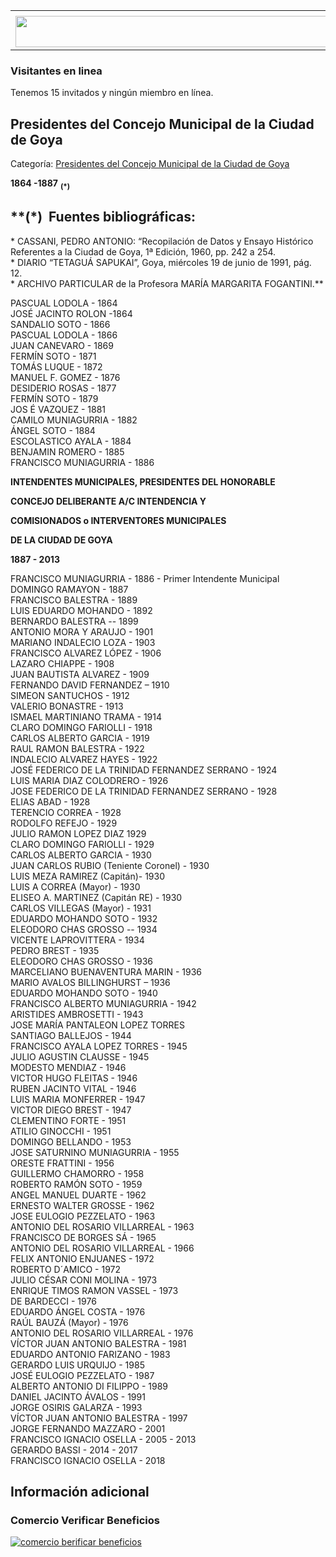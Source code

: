 <table><tbody><tr><td><center></center></td></tr><tr><td><center><a href="https://www.corrientes.gov.ar/" target="_blank"><img src="http://descubrircorrientes.com.ar/2012/index.php/4839-cronologias/cronologias-del-periodo-independiente/corrientes-y-sus-limites/funcionarios-municipales/banner-corrientes.jpg" width="580" height="50" alt=""></a></center></td></tr></tbody></table>

### Visitantes en linea

Tenemos 15 invitados y ningún miembro en línea.

## Presidentes del Concejo Municipal de la Ciudad de Goya

Categoría: [Presidentes del Concejo Municipal de la Ciudad de Goya](http://descubrircorrientes.com.ar/2012/index.php/4839-cronologias/cronologias-del-periodo-independiente/corrientes-y-sus-limites/funcionarios-municipales/presidentes-del-concejo-municipal-de-la-ciudad-de-goya)

**1864 -1887** <sub><strong><span><span><span>(*)</span></span></span></strong></sub>

## **(\*)  Fuentes bibliográficas:  
\* CASSANI, PEDRO ANTONIO: “Recopilación de Datos y Ensayo Histórico Referentes a la Ciudad de Goya, 1ª Edición, 1960, pp. 242 a 254.  
\* DIARIO “TETAGUÁ SAPUKAI”, Goya, miércoles 19 de junio de 1991, pág. 12.  
\* ARCHIVO PARTICULAR de la Profesora MARÍA MARGARITA FOGANTINI.**

PASCUAL LODOLA - 1864  
JOSÉ JACINTO ROLON -1864  
SANDALIO SOTO - 1866  
PASCUAL LODOLA - 1866  
JUAN CANEVARO - 1869  
FERMÍN SOTO - 1871  
TOMÁS LUQUE - 1872  
MANUEL F. GOMEZ - 1876  
DESIDERIO ROSAS - 1877  
FERMÍN SOTO - 1879  
JOS É VAZQUEZ - 1881  
CAMILO MUNIAGURRIA - 1882  
ÁNGEL SOTO - 1884  
ESCOLASTICO AYALA - 1884  
BENJAMIN ROMERO - 1885  
FRANCISCO MUNIAGURRIA - 1886

**INTENDENTES MUNICIPALES, PRESIDENTES DEL HONORABLE**

**CONCEJO DELIBERANTE A/C INTENDENCIA Y**

**COMISIONADOS o INTERVENTORES MUNICIPALES**

**DE LA CIUDAD DE GOYA**

**1887 - 2013**

FRANCISCO MUNIAGURRIA - 1886 - Primer Intendente Municipal  
DOMINGO RAMAYON - 1887  
FRANCISCO BALESTRA - 1889  
LUIS EDUARDO MOHANDO - 1892  
BERNARDO BALESTRA -- 1899  
ANTONIO MORA Y ARAUJO - 1901  
MARIANO INDALECIO LOZA - 1903  
FRANCISCO ALVAREZ LÓPEZ - 1906  
LAZARO CHIAPPE - 1908  
JUAN BAUTISTA ALVAREZ - 1909  
FERNANDO DAVID FERNANDEZ – 1910  
SIMEON SANTUCHOS - 1912  
VALERIO BONASTRE - 1913  
ISMAEL MARTINIANO TRAMA - 1914  
CLARO DOMINGO FARIOLLI - 1918  
CARLOS ALBERTO GARCIA - 1919  
RAUL RAMON BALESTRA - 1922  
INDALECIO ALVAREZ HAYES - 1922  
JOSÉ FEDERICO DE LA TRINIDAD FERNANDEZ SERRANO - 1924  
LUIS MARIA DIAZ COLODRERO - 1926  
JOSE FEDERICO DE LA TRINIDAD FERNANDEZ SERRANO - 1928  
ELIAS ABAD - 1928  
TERENCIO CORREA - 1928  
RODOLFO REFEJO - 1929  
JULIO RAMON LOPEZ DIAZ 1929  
CLARO DOMINGO FARIOLLI - 1929  
CARLOS ALBERTO GARCIA - 1930  
JUAN CARLOS RUBIO (Teniente Coronel) - 1930  
LUIS MEZA RAMIREZ (Capitán)- 1930  
LUIS A CORREA (Mayor) - 1930  
ELISEO A. MARTINEZ (Capitán RE) - 1930  
CARLOS VILLEGAS (Mayor) - 1931  
EDUARDO MOHANDO SOTO - 1932  
ELEODORO CHAS GROSSO -- 1934  
VICENTE LAPROVITTERA - 1934  
PEDRO BREST - 1935  
ELEODORO CHAS GROSSO - 1936  
MARCELIANO BUENAVENTURA MARIN - 1936  
MARIO AVALOS BILLINGHURST – 1936  
EDUARDO MOHANDO SOTO - 1940  
FRANCISCO ALBERTO MUNIAGURRIA - 1942  
ARISTIDES AMBROSETTI - 1943  
JOSE MARÍA PANTALEON LOPEZ TORRES  
SANTIAGO BALLEJOS - 1944  
FRANCISCO AYALA LOPEZ TORRES - 1945  
JULIO AGUSTIN CLAUSSE - 1945  
MODESTO MENDIAZ - 1946  
VICTOR HUGO FLEITAS - 1946  
RUBEN JACINTO VITAL - 1946  
LUIS MARIA MONFERRER - 1947  
VICTOR DIEGO BREST - 1947  
CLEMENTINO FORTE - 1951  
ATILIO GINOCCHI - 1951  
DOMINGO BELLANDO - 1953  
JOSE SATURNINO MUNIAGURRIA - 1955  
ORESTE FRATTINI - 1956  
GUILLERMO CHAMORRO - 1958  
ROBERTO RAMÓN SOTO - 1959  
ANGEL MANUEL DUARTE - 1962  
ERNESTO WALTER GROSSE - 1962  
JOSE EULOGIO PEZZELATO - 1963  
ANTONIO DEL ROSARIO VILLARREAL - 1963  
FRANCISCO DE BORGES SÁ - 1965  
ANTONIO DEL ROSARIO VILLARREAL - 1966  
FELIX ANTONIO ENJUANES - 1972  
ROBERTO D´AMICO - 1972  
JULIO CÉSAR CONI MOLINA - 1973  
ENRIQUE TIMOS RAMON VASSEL - 1973  
DE BARDECCI - 1976  
EDUARDO ÁNGEL COSTA - 1976  
RAÚL BAUZÁ (Mayor) - 1976  
ANTONIO DEL ROSARIO VILLARREAL - 1976  
VÍCTOR JUAN ANTONIO BALESTRA - 1981  
EDUARDO ANTONIO FARIZANO - 1983  
GERARDO LUIS URQUIJO - 1985  
JOSÉ EULOGIO PEZZELATO - 1987  
ALBERTO ANTONIO DI FILIPPO - 1989  
DANIEL JACINTO ÁVALOS - 1991  
JORGE OSIRIS GALARZA - 1993  
VÍCTOR JUAN ANTONIO BALESTRA - 1997  
JORGE FERNANDO MAZZARO - 2001  
FRANCISCO IGNACIO OSELLA - 2005 - 2013  
GERARDO BASSI - 2014 - 2017  
FRANCISCO IGNACIO OSELLA - 2018

## Información adicional

### Comercio Verificar Beneficios

[![comercio berificar beneficios](http://descubrircorrientes.com.ar/2012/index.php/4839-cronologias/cronologias-del-periodo-independiente/corrientes-y-sus-limites/funcionarios-municipales/images/botones_beneficios/comercio_berificar_beneficios.png)](http://descubrircomercio.zapto.org/)
